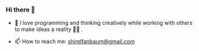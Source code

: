 ### Hi there 👋

- 🔣 I love programming and thinking creatively while working with others to make ideas a reality 🌅👯 .

- 📫 How to reach me: shirelfanbaum@gmail.com



